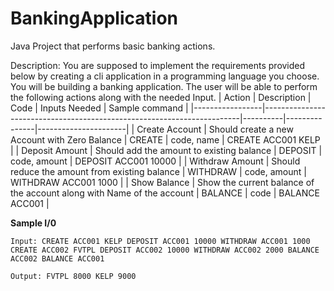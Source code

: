 # BankingApplication
Java Project that performs basic banking actions.

Description:
You are supposed to implement the requirements provided below by creating a cli application in a programming language you choose.
You will be building a banking application. The user will be able to perform the following actions along with the needed Input.
| Action          | Description                                                            | Code     | Inputs Needed | Sample command       |
|-----------------|------------------------------------------------------------------------|----------|---------------|----------------------|
| Create Account  | Should create a new Account with Zero Balance                          | CREATE   | code, name    | CREATE ACC001 KELP   |
| Deposit Amount  | Should add the amount to existing balance                              | DEPOSIT  | code, amount  | DEPOSIT ACC001 10000 |
| Withdraw Amount | Should reduce the amount from existing balance                         | WITHDRAW | code, amount  | WITHDRAW ACC001 1000 |
| Show Balance    | Show the current balance of the account along with Name of the account | BALANCE  | code          | BALANCE ACC001       |

**Sample I/0**

`Input:
CREATE ACC001 KELP
DEPOSIT ACC001 10000
WITHDRAW ACC001 1000
CREATE ACC002 FVTPL
DEPOSIT ACC002 10000
WITHDRAW ACC002 2000
BALANCE ACC002
BALANCE ACC001`

`Output:
FVTPL 8000
KELP 9000`
